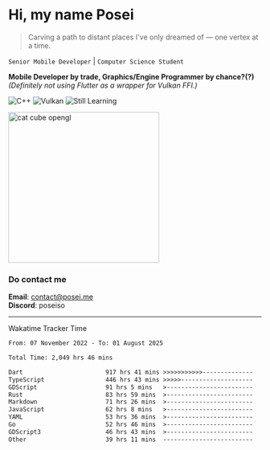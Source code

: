# Hi, my name Posei

> Carving a path to distant places I've only dreamed of — one vertex at a time.

`Senior Mobile Developer` | `Computer Science Student`  

**Mobile Developer by trade, Graphics/Engine Programmer by chance?(?)**  
_(Definitely not using Flutter as a wrapper for Vulkan FFI.)_

![C++](https://img.shields.io/badge/C++-00599C?style=flat&logo=c%2B%2B&logoColor=white)
![Vulkan](https://img.shields.io/badge/Vulkan-AC162C?style=flat&logo=vulkan&logoColor=white)
![Still Learning](https://img.shields.io/badge/Still%20Learning-FFCC00?style=flat&logoColor=white)

  <img src="https://github.com/user-attachments/assets/54c92bc8-af3e-4bf1-b442-e889f1c01633" width="300" alt="cat cube opengl" />

### Do contact me

**Email**: [contact@posei.me](mailto:contact@posei.me)  
**Discord**: poseiso

---

Wakatime Tracker Time

<!--START_SECTION:waka-->

```txt
From: 07 November 2022 - To: 01 August 2025

Total Time: 2,049 hrs 46 mins

Dart                       917 hrs 41 mins >>>>>>>>>>>--------------   44.78 %
TypeScript                 446 hrs 43 mins >>>>>--------------------   21.80 %
GDScript                   91 hrs 5 mins   >------------------------   04.44 %
Rust                       83 hrs 59 mins  >------------------------   04.10 %
Markdown                   71 hrs 26 mins  >------------------------   03.49 %
JavaScript                 62 hrs 8 mins   >------------------------   03.03 %
YAML                       53 hrs 36 mins  >------------------------   02.62 %
Go                         52 hrs 46 mins  >------------------------   02.58 %
GDScript3                  46 hrs 43 mins  >------------------------   02.28 %
Other                      39 hrs 11 mins  -------------------------   01.91 %
```

<!--END_SECTION:waka-->
